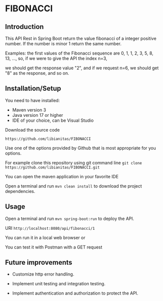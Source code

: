 # FIBONACCI
## Introduction
   This API Rest in Spring Boot return the value fibonacci of a integer positive number. If the number is minor 1 return the same number.

   Examples: the first values of the Fibonacci sequence are 0, 1, 1, 2, 3, 5, 8, 13, ..., so, if we were to give the API the index n=3, 
   
   we should get the response value "2", and if we request n=6, we should get "8" as the response, and so on.
   
## Installation/Setup
   You need to have installed:
   - Maven version 3
   - Java version 17 or higher
   - IDE of your choice, can be Visual Studio
     
Download the source code 

`https://github.com/libianitas/FIBONACCI`

Use one of the options provided by Github that is most appropriate for you options. 

For example clone this repository using git command line `git clone https://github.com/libianitas/FIBONACCI.git`

You can open the maven application in your favorite IDE 

Open a terminal and run `mvn clean install` to download the project dependencies.

## Usage

Open a terminal and run `mvn spring-boot:run` to deploy the API.

URI `http://localhost:8080/api/fibonacci/1`

You can run it in a local  web browser or

You can test it with Postman with a GET request

## Future improvements

- Customize http error handling.

- Implement unit testing and integration testing.

- Implement authentication and authorization to protect the API.




     

   
   
